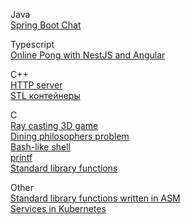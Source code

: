 Java<br>
[Spring Boot Chat](https://github.com/jnannie21/spring_boot_chat)

Typescript<br>
[Online Pong with NestJS and Angular](https://github.com/jnannie21/ft_transcendence)

C++<br>
[HTTP server](https://github.com/jnannie21/webserv)<br>
[STL контейнеры](https://github.com/jnannie21/containers)

C<br>
[Ray casting 3D game](https://github.com/jnannie21/cub3d)<br>
[Dining philosophers problem](https://github.com/jnannie21/philosophers)<br>
[Bash-like shell](https://github.com/jnannie21/minishell)<br>
[printf](https://github.com/jnannie21/ft_printf)<br>
[Standard library functions](https://github.com/jnannie21/libft)

Other<br>
[Standard library functions written in ASM](https://github.com/jnannie21/libasm)<br>
[Services in Kubernetes](https://github.com/jnannie21/ft_services)

